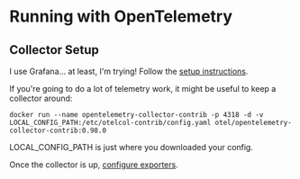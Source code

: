 # Running with OpenTelemetry

## Collector Setup

I use Grafana... at least, I'm trying! Follow the [setup instructions](https://grafana.com/docs/grafana-cloud/monitor-applications/application-observability/setup/collector/opentelemetry-collector/).

If you're going to do a lot of telemetry work, it might be useful to keep a collector around:

```
docker run --name opentelemetry-collector-contrib -p 4318 -d -v LOCAL_CONFIG_PATH:/etc/otelcol-contrib/config.yaml otel/opentelemetry-collector-contrib:0.98.0
```

LOCAL_CONFIG_PATH is just where you downloaded your config.

Once the collector is up, [configure exporters](https://opentelemetry.io/docs/languages/js/exporters/#otlp-dependencies).